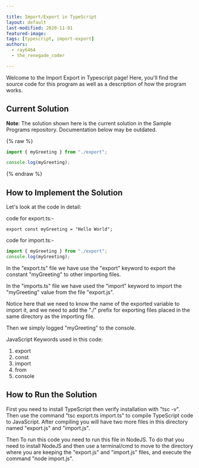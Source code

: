 ```yaml
---

title: Import/Export in TypeScript  
layout: default  
last-modified: 2020-11-01
featured-image:  
tags: [typescript, import-export]  
authors:  
  - ray6464
  - the_renegade_coder

---
```


Welcome to the Import Export in Typescript page! Here, you'll find the source code for this program as well as a description of how the program works.

## Current Solution

**Note**: The solution shown here is the current solution in the Sample Programs repository. Documentation below may be outdated.

{% raw %}

```Typescript
import { myGreeting } from "./export";

console.log(myGreeting);
```

{% endraw %}

## How to Implement the Solution

Let's look at the code in detail:  

code for export.ts:-  

```tyepscript
export const myGreeting = "Hello World";
```

code for import.ts:-  

```typescript
import { myGreeting } from "./export";
console.log(myGreeting);
```

In the "export.ts" file we have use the "export" keyword to export the constant "myGreeting" to other importing files.

In the "imports.ts" file we have used the "import" keyword to import the "myGreeting" value from the file "export.js".

Notice here that we need to know the name of the exported variable to import it, and we need to add the "./" prefix 
for exporting files placed in the same directory as the importing file.

Then we simply logged "myGreeting" to the console.


JavaScript Keywords used in this code:  
1. export  
2. const  
3. import  
4. from  
5. console    


## How to Run the Solution

First you need to install TypeScript then verify installation with "tsc -v". Then use the command "tsc export.ts import.ts" 
to compile TypeScript code to JavaScript. After compiling you will have two more files in this directory named "export.js" 
and "import.js".

Then To run this code you need to run this file in NodeJS. To do that you need to install NodeJS and then use a terminal/cmd 
to move to the directory where you are keeping the "export.js" and "import.js" files, and execute the command "node import.js".
